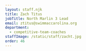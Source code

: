 ```yaml
---
layout: staff.njk
title: Zach Titus
jobTitle: North Marlin 3 Lead
email: ztitus@swimmaccarolina.org
department:
  - competitive-team-coaches
staffImage: /static/staff/zacht.jpg
order: 46
---
```

